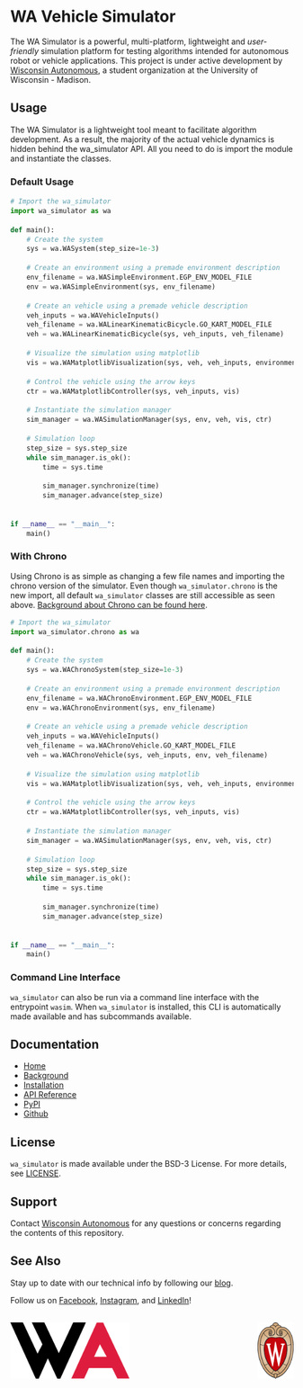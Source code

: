 # WA Vehicle Simulator

The WA Simulator is a powerful, multi-platform, lightweight and *user-friendly* simulation platform for testing algorithms intended for autonomous robot or vehicle applications.
This project is under active development by [Wisconsin Autonomous](https://wa.wisc.edu/), a student organization at the University of Wisconsin - Madison.

## Usage

The WA Simulator is a lightweight tool meant to facilitate algorithm development. As a result, the majority of the actual vehicle dynamics is hidden behind the wa_simulator API. All you need to do is import the module and instantiate the classes.

### Default Usage

```python
# Import the wa_simulator
import wa_simulator as wa

def main():
    # Create the system
    sys = wa.WASystem(step_size=1e-3)

    # Create an environment using a premade environment description
    env_filename = wa.WASimpleEnvironment.EGP_ENV_MODEL_FILE
    env = wa.WASimpleEnvironment(sys, env_filename)

    # Create an vehicle using a premade vehicle description
    veh_inputs = wa.WAVehicleInputs()
    veh_filename = wa.WALinearKinematicBicycle.GO_KART_MODEL_FILE
    veh = wa.WALinearKinematicBicycle(sys, veh_inputs, veh_filename)

    # Visualize the simulation using matplotlib
    vis = wa.WAMatplotlibVisualization(sys, veh, veh_inputs, environment=env)

    # Control the vehicle using the arrow keys
    ctr = wa.WAMatplotlibController(sys, veh_inputs, vis)

    # Instantiate the simulation manager
    sim_manager = wa.WASimulationManager(sys, env, veh, vis, ctr)

    # Simulation loop
    step_size = sys.step_size
    while sim_manager.is_ok():
        time = sys.time

        sim_manager.synchronize(time)
        sim_manager.advance(step_size)


if __name__ == "__main__":
    main()
```

### With Chrono

Using Chrono is as simple as changing a few file names and importing the chrono version of the simulator. Even though `wa_simulator.chrono` is the new import, all default `wa_simulator` classes are still accessible as seen above. [Background about Chrono can be found here](https://wisconsinautonomous.github.io/wa_simulator/background.html#ProjectChrono).

```python
# Import the wa_simulator
import wa_simulator.chrono as wa

def main():
    # Create the system
    sys = wa.WAChronoSystem(step_size=1e-3)

    # Create an environment using a premade environment description
    env_filename = wa.WAChronoEnvironment.EGP_ENV_MODEL_FILE
    env = wa.WAChronoEnvironment(sys, env_filename)

    # Create an vehicle using a premade vehicle description
    veh_inputs = wa.WAVehicleInputs()
    veh_filename = wa.WAChronoVehicle.GO_KART_MODEL_FILE
    veh = wa.WAChronoVehicle(sys, veh_inputs, env, veh_filename)

    # Visualize the simulation using matplotlib
    vis = wa.WAMatplotlibVisualization(sys, veh, veh_inputs, environment=env)

    # Control the vehicle using the arrow keys
    ctr = wa.WAMatplotlibController(sys, veh_inputs, vis)

    # Instantiate the simulation manager
    sim_manager = wa.WASimulationManager(sys, env, veh, vis, ctr)

    # Simulation loop
    step_size = sys.step_size
    while sim_manager.is_ok():
        time = sys.time

        sim_manager.synchronize(time)
        sim_manager.advance(step_size)


if __name__ == "__main__":
    main()
```

### Command Line Interface

`wa_simulator` can also be run via a command line interface with the entrypoint `wasim`. When `wa_simulator` is installed, this CLI is automatically made available and has subcommands available.

## Documentation

- [Home](https://wisconsinautonomous.github.io/wa_simulator/index.html)
- [Background](https://wisconsinautonomous.github.io/wa_simulator/background.html)
- [Installation](https://wisconsinautonomous.github.io/wa_simulator/install.html)
- [API Reference](https://wisconsinautonomous.github.io/wa_simulator/autoapi/wa_simulator/index.html)
- [PyPI](https://pypi.org/project/wa-simulator/)
- [Github](https://github.com/WisconsinAutonomous/wa_simulator)

## License 
`wa_simulator` is made available under the BSD-3 License. For more details, see [LICENSE](https://github.com/WisconsinAutonomous/wa_simulator/blob/develop/LICENSE).

## Support

Contact [Wisconsin Autonomous](mailto:wisconsinautonomous@studentorg.wisc.edu) for any questions or concerns regarding the contents of this repository.

## See Also

Stay up to date with our technical info by following our [blog](https://wa.wisc.edu/blog).

Follow us on [Facebook](https://www.facebook.com/wisconsinautonomous/), [Instagram](https://www.instagram.com/wisconsinautonomous/), and [LinkedIn](https://www.linkedin.com/company/wisconsin-autonomous/about/)!

<br>

<div>
	<img src="https://github.com/WisconsinAutonomous/wa-resources/blob/master/Images/WA.png?raw=true" alt="Wisconsin Autonomous Logo" class="readme-img" height="100px">  
	<img src="https://github.com/WisconsinAutonomous/wa-resources/blob/master/Images/UWCrest.png?raw=true" alt="University of Wisconsin - Madison Crest" class="readme-img" height="100px" align="right">
</div>
